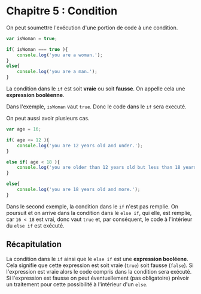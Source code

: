 # Chapitre 5 : Condition

On peut soumettre l'exécution d'une portion de code à une condition.


```js
var isWoman = true;

if( isWoman === true ){
	console.log('you are a woman.');
}
else{
	console.log('you are a man.');
}
```

La condition dans le `if` est soit **vraie** ou soit **fausse**. On appelle cela une **expression booléenne**.

Dans l'exemple, `isWoman` vaut `true`. Donc le code dans le `if` sera executé.

On peut aussi avoir plusieurs cas.

```js
var age = 16;

if( age <= 12 ){
	console.log('you are 12 years old and under.');
}

else if( age < 18 ){
	console.log('you are older than 12 years old but less than 18 years old.');
}

else{
	console.log('you are 18 years old and more.');
}
```
Dans le second exemple, la condition dans le `if` n'est pas remplie. On poursuit et on arrive dans la condition dans le `else if`, qui elle, est remplie, car `16 < 18` est vrai, donc vaut `true` et, par conséquent, le code à l'intérieur du `else if` est exécuté.


## Récapitulation
La condition dans le `if` ainsi que le `else if` est une **expression booléene**. Cela signifie que cette expression est soit vraie (`true`) soit fausse (`false`). Si l'expression est vraie alors le code compris dans la condition sera exécuté. Si l'expression est fausse on peut éventuellement (pas obligatoire) prévoir un traitement pour cette possibilité à l'intérieur d'un `else`.